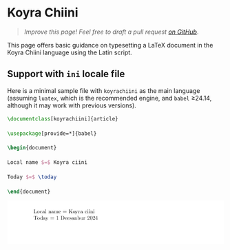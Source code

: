 # Koyra Chiini

<blockquote>
  <p><em>Improve this page! Feel free to draft a pull request <a href="https://github.com/latex3/babel/tree/docs/docs">on GitHub</a></em>.</p>
</blockquote>

This page offers basic guidance on typesetting a LaTeX document in the
Koyra Chiini language using the Latin script.

## Support with `ini` locale file

Here is a minimal sample file with `koyrachiini` as the main language
(assuming `luatex`, which is the recommended engine, and `babel` ≥24.14,
although it may work with previous versions).

```tex
\documentclass[koyrachiini]{article}

\usepackage[provide=*]{babel}

\begin{document}

Local name $=$ Koyra ciini

Today $=$ \today

\end{document}
```

![](../media/locale-koyrachiini.png)